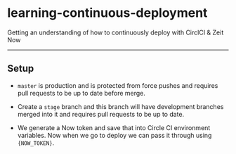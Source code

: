# learning-continuous-deployment

Getting an understanding of how to continuously deploy with CirclCI &amp; Zeit Now

---

## Setup

* `master` is production and is protected from force pushes and requires pull requests to be up to date before merge.

* Create a `stage` branch and this branch will have development branches merged into it and requires pull requests to be up to date.

* We generate a Now token and save that into Circle CI environment variables. Now when we go to deploy we can pass it through using `{NOW_TOKEN}`.
